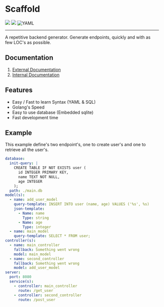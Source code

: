 # Scaffold
<img src="https://img.shields.io/badge/Sqlite-003B57?style=for-the-badge&logo=sqlite&logoColor=white" />   <img src="https://img.shields.io/badge/Go-00ADD8?style=for-the-badge&logo=go&logoColor=white" />   ![YAML](https://img.shields.io/badge/yaml-%23ffffff.svg?style=for-the-badge&logo=yaml&logoColor=151515)

---
A repetitive backend generator. Generate endpoints, quickly and with as few LOC's as possible.

## Documentation
1. [External Documentation](./docs/external/README.md)
2. [Internal Documentation](./docs/internal/README.md)


## Features

* Easy / Fast to learn Syntax (YAML & SQL)
* Golang's Speed
* Easy to use database (Embedded sqlite)
* Fast development time

## Example
This example define's two endpoint's, one to create user's and one to retrieve all the user's.
```yaml
database:
  init-query: |
    CREATE TABLE IF NOT EXISTS user (
      id INTEGER PRIMARY KEY,
      name TEXT NOT NULL,
      age INTEGER
    );
  path: ./main.db
model(s):
  - name: add_user_model
    query-template: INSERT INTO user (name, age) VALUES ('%s', %s)
    json-template:
      - Name: name
        Type: string
      - Name: age
        Type: integer
  - name: main_model
    query-template: SELECT * FROM user;
controller(s):
  - name: main_controller
    fallback: Something went wrong
    model: main_model
  - name: second_controller
    fallback: Something went wrong
    model: add_user_model
server:
  port: 8080
  service(s):
    - controller: main_controller
      route: /get_user
    - controller: second_controller
      route: /post_user

```